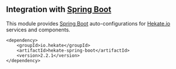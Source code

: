 ## Integration with [Spring Boot](https://projects.spring.io/spring-boot/)
 
This module provides [Spring Boot](https://projects.spring.io/spring-boot/) auto-configurations 
for [Hekate.io](https://github.com/hekate-io/hekate) services and components.
 
 ```
 <dependency>
     <groupId>io.hekate</groupId>
     <artifactId>hekate-spring-boot</artifactId>
     <version>2.2.1</version>
 </dependency>
 ```
